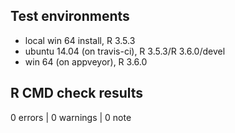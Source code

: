 ## Test environments
* local win 64 install, R 3.5.3
* ubuntu 14.04 (on travis-ci), R 3.5.3/R 3.6.0/devel
* win 64 (on appveyor), R 3.6.0

## R CMD check results

0 errors | 0 warnings | 0 note

